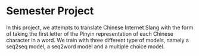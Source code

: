 # Semester Project
In this project, we attempts to translate Chinese Internet Slang with the form of taking the first letter of the Pinyin representation of each Chinese character
in a word. We train with three different type of models, namely a seq2seq model, a seq2word model and a multiple choice model.
